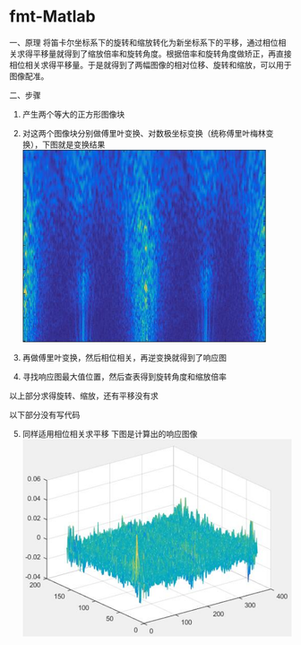 # fmt-Matlab
一、原理
        将笛卡尔坐标系下的旋转和缩放转化为新坐标系下的平移，通过相位相关求得平移量就得到了缩放倍率和旋转角度。根据倍率和旋转角度做矫正，再直接相位相关求得平移量。于是就得到了两幅图像的相对位移、旋转和缩放，可以用于图像配准。

二、步骤
1. 产生两个等大的正方形图像块

2. 对这两个图像块分别做傅里叶变换、对数极坐标变换（统称傅里叶梅林变换），下图就是变换结果
![](https://github.com/RoidZhou/fmt-Matlab/blob/main/img/fmtlp.jpg)
3. 再做傅里叶变换，然后相位相关，再逆变换就得到了响应图

4. 寻找响应图最大值位置，然后查表得到旋转角度和缩放倍率

以上部分求得旋转、缩放，还有平移没有求

以下部分没有写代码

5. 同样适用相位相关求平移
下图是计算出的响应图像
![](https://github.com/RoidZhou/fmt-Matlab/blob/main/img/fmtrsp.jpg)
